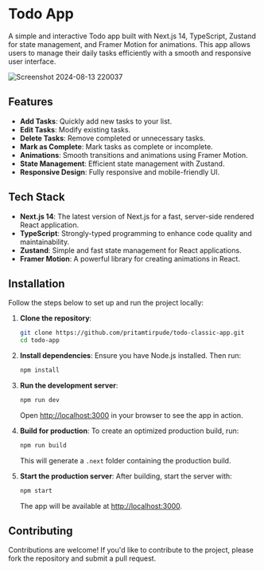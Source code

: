 # Todo App

A simple and interactive Todo app built with Next.js 14, TypeScript, Zustand for state management, and Framer Motion for animations. This app allows users to manage their daily tasks efficiently with a smooth and responsive user interface.

![Screenshot 2024-08-13 220037](https://github.com/user-attachments/assets/bd178032-ea96-4a70-9c93-3b3463d9339c)


## Features

- **Add Tasks**: Quickly add new tasks to your list.
- **Edit Tasks**: Modify existing tasks.
- **Delete Tasks**: Remove completed or unnecessary tasks.
- **Mark as Complete**: Mark tasks as complete or incomplete.
- **Animations**: Smooth transitions and animations using Framer Motion.
- **State Management**: Efficient state management with Zustand.
- **Responsive Design**: Fully responsive and mobile-friendly UI.

## Tech Stack

- **Next.js 14**: The latest version of Next.js for a fast, server-side rendered React application.
- **TypeScript**: Strongly-typed programming to enhance code quality and maintainability.
- **Zustand**: Simple and fast state management for React applications.
- **Framer Motion**: A powerful library for creating animations in React.

## Installation

Follow the steps below to set up and run the project locally:

1. **Clone the repository**:
    ```bash
    git clone https://github.com/pritamtirpude/todo-classic-app.git
    cd todo-app
    ```

2. **Install dependencies**:
    Ensure you have Node.js installed. Then run:
    ```bash
    npm install
    ```

3. **Run the development server**:
    ```bash
    npm run dev
    ```
    Open [http://localhost:3000](http://localhost:3000) in your browser to see the app in action.

4. **Build for production**:
    To create an optimized production build, run:
    ```bash
    npm run build
    ```
    This will generate a `.next` folder containing the production build.

5. **Start the production server**:
    After building, start the server with:
    ```bash
    npm start
    ```
    The app will be available at [http://localhost:3000](http://localhost:3000).

## Contributing

Contributions are welcome! If you'd like to contribute to the project, please fork the repository and submit a pull request.
